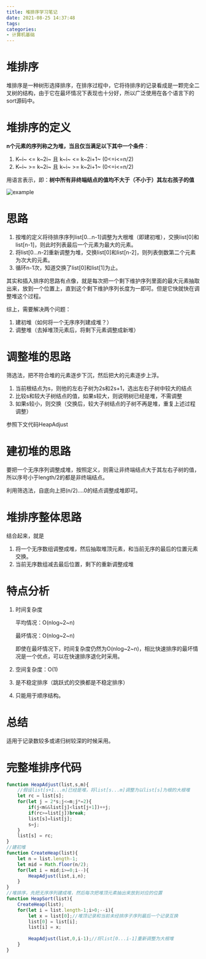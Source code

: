 ```yaml
---
title: 堆排序学习笔记
date: 2021-08-25 14:37:48
tags:
categories:
- 计算机基础
---
```


# 堆排序

堆排序是一种树形选择排序，在排序过程中，它将待排序的记录看成是一颗完全二叉树的结构，由于它在最坏情况下表现也十分好，所以广泛使用在各个语言下的sort源码中。

# 堆排序的定义

**n个元素的序列称之为堆，当且仅当满足以下其中一个条件**：

1. K~i~ <= k~2i~ 且 k~i~ <= k~2i+1~	(0<=i<=n/2)
2. K~i~ >= k~2i~ 且 k~i~ >= k~2i+1~    (0<=i<=n/2)

用语言表示，即：**树中所有非终端结点的值均不大于（不小于）其左右孩子的值**

![example](example.png "例子")

# 思路

1. 按堆的定义将待排序序列list[0...n-1]调整为大根堆（即建初堆），交换list[0]和list[n-1]，则此时列表最后一个元素为最大的元素。
2. 将list[0...n-2]重新调整为堆，交换list[0]和list[n-2]，则列表倒数第二个元素为次大的元素。
3. 循环n-1次，知道交换了list[0]和list[1]为止。

其实和插入排序的思路有点像，就是每次把一个剩下维护序列里面的最大元素抽取出来，放到一个位置上，直到这个剩下维护序列长度为一即可。但是它快就快在调整堆这个过程。

综上，需要解决两个问题：

1. 建初堆（如何将一个无序序列建成堆？）
2. 调整堆（去掉堆顶元素后，将剩下元素调整成新堆）

# 调整堆的思路

筛选法，把不符合堆的元素逐步下沉，然后把大的元素逐步上浮。

1. 当前根结点为s，则他的左右子树为2s和2s+1，选出左右子树中较大的结点
2. 比较s和较大子树结点的值，如果s较大，则说明树已经是堆，不需调整
3. 如果s较小，则交换（交换后，较大子树结点的子树不再是堆，重复上述过程调整）

参照下文代码HeapAdjust

# 建初堆的思路

要把一个无序序列调整成堆，按照定义，则需让非终端结点大于其左右子树的值，所以序号小于length/2的都是非终端结点。

利用筛选法，自底向上把(n/2)....0的结点调整成堆即可。

# 堆排序整体思路

结合起来，就是

1. 将一个无序数组调整成堆，然后抽取堆顶元素，和当前无序的最后的位置元素交换。
2. 当前无序数组减去最后位置，剩下的重新调整成堆

# 特点分析

1. 时间复杂度

   平均情况：O(nlog~2~n)

   最坏情况：O(nlog~2~n)

   即使在最坏情况下，时间复杂度仍然为O(nlog~2~n)，相比快速排序的最坏情况是一个优点，可以在快速排序退化时采用。

2. 空间复杂度：O(1)

3. 是不稳定排序（跳跃式的交换都是不稳定排序）

4. 只能用于顺序结构。

# 总结

适用于记录数较多或递归树较深的时候采用。

# 完整堆排序代码

```javascript
function HeapAdjust(list,s,m){
    //假设list[s+1...m]已经是堆，将list[s...m]调整为以list[s]为根的大根堆
    let rc = list[s];
    for(let j = 2*s;j<=m;j*=2){
        if(j<m&&list[j]<list[j+1])++j;
        if(rc>=list[j])break;
        list[s]=list[j];
        s=j;
    }
    list[s] = rc;
}
//建初堆
function CreateHeap(list){
    let n = list.length-1;
    let mid = Math.floor(n/2);
    for(let i = mid;i>=0;i--){
        HeapAdjust(list,i,n);
    }
}
//堆排序，先把无序序列建成堆，然后每次把堆顶元素抽出来放到对应的位置
function HeapSort(list){
    CreateHeap(list);
    for(let i = list.length-1;i>0;--i){
        let x = list[0];//堆顶记录和当前未经排序子序列最后一个记录互换
        list[0] = list[i];
        list[i] = x;
      
        HeapAdjust(list,0,i-1);//将list[0...i-1]重新调整为大根堆
    }
}
```

